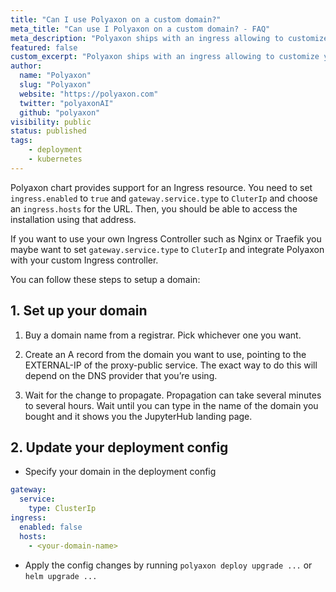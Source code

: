 ```yaml
---
title: "Can I use Polyaxon on a custom domain?"
meta_title: "Can use I Polyaxon on a custom domain? - FAQ"
meta_description: "Polyaxon ships with an ingress allowing to customize your host."
featured: false
custom_excerpt: "Polyaxon ships with an ingress allowing to customize your host."
author:
  name: "Polyaxon"
  slug: "Polyaxon"
  website: "https://polyaxon.com"
  twitter: "polyaxonAI"
  github: "polyaxon"
visibility: public
status: published
tags:
    - deployment
    - kubernetes
---
```


Polyaxon chart provides support for an Ingress resource. You need to set `ingress.enabled` to `true` and `gateway.service.type`  to `CluterIp` and choose an `ingress.hosts` for the URL.
Then, you should be able to access the installation using that address.

If you want to use your own Ingress Controller such as Nginx or Traefik you maybe want to set `gateway.service.type`  to `CluterIp` and integrate Polyaxon with your custom Ingress controller.

You can follow these steps to setup a domain:

## 1. Set up your domain

  1. Buy a domain name from a registrar. Pick whichever one you want.

  2. Create an A record from the domain you want to use, pointing to the EXTERNAL-IP of the proxy-public service. The exact way to do this will depend on the DNS provider that you’re using.

  3. Wait for the change to propagate. Propagation can take several minutes to several hours. Wait until you can type in the name of the domain you bought and it shows you the JupyterHub landing page.

## 2. Update your deployment config

* Specify your domain in the deployment config

```yaml
gateway:
  service:
    type: ClusterIp
ingress:
  enabled: false
  hosts:
    - <your-domain-name>
```

* Apply the config changes by running `polyaxon deploy upgrade ...` or `helm upgrade ...`
